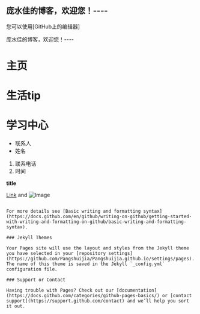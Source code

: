 ## 庞水佳的博客，欢迎您！----


您可以使用[GitHub上的编辑器]

庞水佳的博客，欢迎您！----

# 主页
# 生活tip
# 学习中心
- 联系人
- 姓名

1. 联系电话
2. 时间

**title** 

[Link](url) and ![Image](src)
```

For more details see [Basic writing and formatting syntax](https://docs.github.com/en/github/writing-on-github/getting-started-with-writing-and-formatting-on-github/basic-writing-and-formatting-syntax).

### Jekyll Themes

Your Pages site will use the layout and styles from the Jekyll theme you have selected in your [repository settings](https://github.com/Pangshuijia/Pangshuijia.github.io/settings/pages). The name of this theme is saved in the Jekyll `_config.yml` configuration file.

### Support or Contact

Having trouble with Pages? Check out our [documentation](https://docs.github.com/categories/github-pages-basics/) or [contact support](https://support.github.com/contact) and we’ll help you sort it out.
